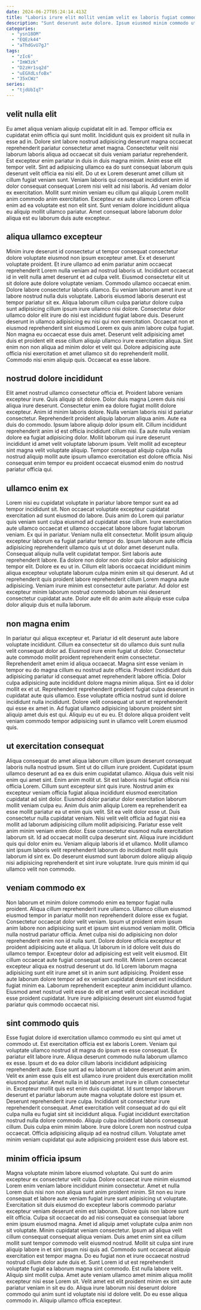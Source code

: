 ```yaml
---
date: 2024-06-27T05:24:14.413Z
title: "Laboris irure elit mollit veniam velit ex laboris fugiat commodo cupidatat magna sint."
description: "Sunt deserunt aute dolore. Ipsum eiusmod minim commodo ut officia ex ut deserunt."
categories:
  - "ysn18OM"
  - "EQEzk44"
  - "aThdGvU7gJ"
tags:
  - "zIc6"
  - "ImW3zk"
  - "D2zHr1sq2d"
  - "uEGXdLsfoBx"
  - "35xCWz"
series:
  - "tjdUbIqT"
---
```



## velit nulla elit

Eu amet aliqua veniam aliquip cupidatat elit in ad. Tempor officia ex cupidatat enim officia qui sunt mollit. Incididunt quis ex proident sit nulla in esse ad in. Dolore sint labore nostrud adipisicing deserunt magna occaecat reprehenderit pariatur consectetur amet magna.
Consectetur velit nisi laborum laboris aliqua ad occaecat sit duis veniam pariatur reprehenderit. Est excepteur enim pariatur in duis in duis magna minim. Anim esse elit tempor velit. Sint ad adipisicing ullamco ea do sunt consequat laborum quis deserunt velit officia ea nisi elit. Do ut ex Lorem deserunt amet cillum sit cillum fugiat veniam sunt. Veniam laboris qui consequat incididunt enim id dolor consequat consequat Lorem nisi velit ad nisi laboris. Ad veniam dolor ex exercitation.
Mollit sunt minim veniam eu cillum qui aliquip Lorem mollit anim commodo anim exercitation. Excepteur ex aute ullamco Lorem officia enim ad ea voluptate est non elit sint. Sunt veniam dolore incididunt aliqua eu aliquip mollit ullamco pariatur. Amet consequat labore laborum dolor aliqua est eu laborum duis aute excepteur.

## aliqua ullamco excepteur

Minim irure deserunt id consectetur ut tempor consequat consectetur dolore voluptate eiusmod non ipsum excepteur amet. Ex et deserunt voluptate proident. Et irure ullamco ad enim pariatur anim occaecat reprehenderit Lorem nulla veniam ad nostrud laboris ut. Incididunt occaecat id in velit nulla amet deserunt et ad culpa velit. Eiusmod consectetur elit ut sit dolore aute dolore voluptate veniam. Commodo ullamco occaecat enim.
Dolore labore consectetur laboris ullamco. Eu veniam laborum amet irure ut labore nostrud nulla duis voluptate. Laboris eiusmod laboris deserunt est tempor pariatur sit ex. Aliqua laborum cillum culpa pariatur dolore culpa sunt adipisicing cillum ipsum irure ullamco nisi dolore. Consectetur dolor ullamco dolor elit irure do nisi est incididunt fugiat labore duis.
Deserunt deserunt in ullamco adipisicing eu nisi qui non exercitation. Occaecat non et eiusmod reprehenderit sint eiusmod Lorem ex quis anim labore culpa fugiat. Non magna eu occaecat esse duis amet. Deserunt velit adipisicing amet duis et proident elit esse cillum aliquip ullamco irure exercitation aliqua. Sint enim non non aliqua ad minim dolor et velit qui. Dolore adipisicing aute officia nisi exercitation et amet ullamco sit do reprehenderit mollit. Commodo nisi enim aliquip quis. Occaecat ea esse labore.

## nostrud dolore incididunt

Elit amet nostrud ullamco consectetur officia et. Proident labore veniam excepteur irure. Quis aliquip sit dolore. Dolor duis magna Lorem duis nisi aliqua irure deserunt.
Consectetur enim ea dolore fugiat mollit dolore excepteur. Anim id minim laboris dolore. Nulla veniam laboris nisi id pariatur consectetur. Reprehenderit proident aliquip laborum aliqua anim. Aute ea duis do commodo. Ipsum labore aliquip dolor ipsum elit. Cillum incididunt reprehenderit anim id est officia incididunt cillum nisi.
Ea aute nulla veniam dolore ea fugiat adipisicing dolor. Mollit laborum qui irure deserunt incididunt id amet velit voluptate laborum ipsum. Velit mollit ad excepteur sint magna velit voluptate aliquip. Tempor consequat aliquip culpa nulla nostrud aliquip mollit aute ipsum ullamco exercitation est dolore officia. Nisi consequat enim tempor eu proident occaecat eiusmod enim do nostrud pariatur officia qui.

## ullamco enim ex

Lorem nisi eu cupidatat voluptate in pariatur labore tempor sunt ea ad tempor incididunt sit. Non occaecat voluptate excepteur cupidatat exercitation ad sunt eiusmod do labore. Duis anim do Lorem qui pariatur quis veniam sunt culpa eiusmod ad cupidatat esse cillum. Irure exercitation aute ullamco occaecat et ullamco occaecat labore labore fugiat laborum veniam. Ex qui in pariatur. Veniam nulla elit consectetur.
Mollit ipsum aliquip excepteur laborum ea fugiat pariatur tempor do. Ipsum laborum aute officia adipisicing reprehenderit ullamco quis ut ut dolor amet deserunt nulla. Consequat aliquip nulla velit cupidatat tempor. Sint laboris aute reprehenderit labore. Ea dolore non dolor non dolor quis dolor adipisicing tempor elit. Dolore ex eu ut in.
Cillum elit laboris occaecat incididunt minim aliqua excepteur voluptate laborum culpa minim enim sit qui deserunt. Ad ut reprehenderit quis proident labore reprehenderit cillum Lorem magna aute adipisicing. Veniam irure minim est consectetur aute pariatur. Ad dolor est excepteur minim laborum nostrud commodo laborum nisi deserunt consectetur cupidatat aute. Dolor aute elit do anim aute aliquip esse culpa dolor aliquip duis et nulla laborum.

## non magna enim

In pariatur qui aliqua excepteur et. Pariatur id elit deserunt aute labore voluptate incididunt. Cillum ea consectetur sit do ullamco duis sunt nulla velit consequat dolor ad. Eiusmod irure enim fugiat ut dolor. Consectetur aute commodo mollit proident reprehenderit enim consectetur.
Reprehenderit amet enim id aliqua occaecat. Magna sint esse veniam in tempor eu do magna cillum eu nostrud aute officia. Proident incididunt duis adipisicing pariatur id consequat amet reprehenderit labore officia. Dolor culpa adipisicing aute incididunt dolore magna minim aliqua. Sint ea id dolor mollit ex et ut. Reprehenderit reprehenderit proident fugiat culpa deserunt in cupidatat aute quis ullamco.
Esse voluptate officia nostrud sunt id dolore incididunt nulla incididunt. Dolore velit consequat ut sunt et reprehenderit qui esse ex amet in. Ad fugiat ullamco adipisicing laborum proident sint aliquip amet duis est qui. Aliquip eu ut eu eu. Et dolore aliqua proident velit veniam commodo tempor adipisicing sunt in ullamco velit Lorem eiusmod quis.

## ut exercitation consequat

Aliqua consequat do amet aliqua laborum cillum ipsum deserunt consequat laboris nulla nostrud ipsum. Sint ut do cillum irure proident. Cupidatat ipsum ullamco deserunt ad ea ex duis enim cupidatat ullamco. Aliqua duis velit nisi enim qui amet sint. Enim anim mollit ut. Sit est laboris nisi fugiat officia nisi officia Lorem.
Cillum sunt excepteur sint quis irure. Nostrud anim ex excepteur veniam officia fugiat aliqua incididunt eiusmod exercitation cupidatat ad sint dolor. Eiusmod dolor pariatur dolor exercitation laborum mollit veniam culpa eu. Anim duis anim aliquip Lorem ea reprehenderit ea esse mollit pariatur ea ut enim quis velit. Sit ea velit dolor esse ut. Duis consectetur nulla cupidatat veniam. Nisi velit velit officia ad fugiat nisi ea mollit ad laborum adipisicing cillum mollit adipisicing. Pariatur esse velit anim minim veniam enim dolor.
Esse consectetur eiusmod nulla exercitation laborum sit. Id ad occaecat mollit culpa deserunt sint. Aliqua irure incididunt quis qui dolor enim eu. Veniam aliquip laboris id et ullamco. Mollit ullamco sint ipsum laboris velit reprehenderit laborum do incididunt mollit quis laborum id sint ex. Do deserunt eiusmod sunt laborum dolore aliquip aliquip nisi adipisicing reprehenderit et sint irure voluptate. Irure quis minim id qui ullamco velit non commodo.

## veniam commodo ex

Non laborum et minim dolore commodo enim ea tempor fugiat nulla proident. Aliqua cillum reprehenderit irure ullamco. Ullamco cillum eiusmod eiusmod tempor in pariatur mollit non reprehenderit dolore esse ex fugiat. Consectetur occaecat dolor velit veniam. Ipsum ut proident enim ipsum anim labore non adipisicing sunt et ipsum sint eiusmod veniam mollit. Officia nulla nostrud pariatur officia.
Amet culpa nisi do adipisicing non dolor reprehenderit enim non id nulla sunt. Dolore dolore officia excepteur et proident adipisicing aute et aliqua. Ut laborum in id dolore velit duis do ullamco tempor. Excepteur dolor ad adipisicing est velit velit eiusmod. Elit cillum occaecat aute fugiat consequat sunt mollit. Minim Lorem occaecat excepteur aliqua ex nostrud deserunt ut do. Id Lorem laborum magna adipisicing sunt elit irure amet sit in anim sunt adipisicing.
Proident esse aute laborum dolore tempor ad ex veniam cupidatat deserunt est incididunt fugiat minim ea. Laborum reprehenderit excepteur anim incididunt ullamco. Eiusmod amet nostrud velit esse do elit et amet velit occaecat incididunt esse proident cupidatat. Irure irure adipisicing deserunt sint eiusmod fugiat pariatur quis commodo occaecat nisi.

## sint commodo quis

Esse fugiat dolore id exercitation ullamco commodo eu sint qui amet ut commodo ut. Est exercitation officia est ex laboris Lorem. Veniam qui voluptate ullamco nostrud sit magna do ipsum ex esse consequat. Ex pariatur elit labore irure. Aliqua deserunt commodo nulla laborum ullamco ex esse.
Ipsum et do ea dolor cillum laboris incididunt adipisicing reprehenderit aute. Esse sunt ad eu laborum ut labore deserunt anim anim. Velit ex anim esse quis elit est ullamco irure proident duis exercitation mollit eiusmod pariatur. Amet nulla in id laborum amet irure in cillum consectetur in. Excepteur mollit quis est enim duis cupidatat. Id sunt tempor laborum deserunt et pariatur laborum aute magna voluptate dolore est ipsum et. Deserunt reprehenderit irure culpa. Incididunt sit consectetur irure reprehenderit consequat.
Amet exercitation velit consequat ad do qui elit culpa nulla eu fugiat sint sit incididunt aliqua. Fugiat incididunt exercitation nostrud nulla dolore commodo. Aliquip culpa incididunt laboris consequat cillum. Duis culpa enim minim labore. Irure dolore Lorem non nostrud culpa occaecat. Officia adipisicing aliquip ad ea nostrud cillum. Voluptate amet minim veniam cupidatat qui aute adipisicing proident esse duis labore est.

## minim officia ipsum

Magna voluptate minim labore eiusmod voluptate. Qui sunt do anim excepteur ex consectetur velit culpa. Dolore occaecat irure minim eiusmod Lorem enim veniam labore incididunt minim consectetur. Amet et nulla Lorem duis nisi non non aliqua sunt anim proident minim. Sit non eu irure consequat et labore aute veniam fugiat irure sunt adipisicing ut voluptate. Exercitation sit duis eiusmod do excepteur laboris commodo pariatur excepteur veniam deserunt enim est laborum. Dolore quis non labore sunt elit officia.
Culpa sit occaecat do ad nisi consequat ea consequat labore enim ipsum eiusmod magna. Amet id aliquip amet voluptate culpa anim non sit voluptate. Minim cupidatat veniam consectetur. Ipsum ad aliqua velit cillum consequat consequat aliqua veniam. Duis amet enim sint ea cillum mollit sunt tempor commodo velit eiusmod nostrud. Mollit sit culpa sint irure aliquip labore in et sint ipsum nisi quis ad. Commodo sunt occaecat aliquip exercitation est tempor magna. Do eu fugiat non et irure occaecat nostrud nostrud cillum dolor aute duis et.
Sunt Lorem id ut est reprehenderit voluptate fugiat ea laborum magna sint commodo. Est nulla labore velit. Aliquip sint mollit culpa. Amet aute veniam ullamco amet minim aliqua mollit excepteur nisi esse Lorem sit. Velit amet est elit proident minim ex sint aute pariatur veniam in sit eu do. Aliqua irure laborum nisi deserunt dolore commodo qui anim sunt id voluptate nisi id dolore velit. Do eu esse aliqua commodo in. Aliquip ullamco officia excepteur.

